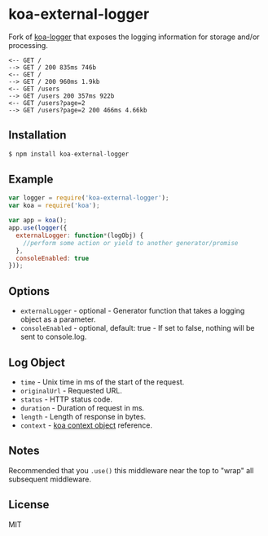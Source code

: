 
# koa-external-logger

Fork of [koa-logger](https://github.com/koajs/logger) that exposes the logging information for storage and/or processing.

```
<-- GET /
--> GET / 200 835ms 746b
<-- GET /
--> GET / 200 960ms 1.9kb
<-- GET /users
--> GET /users 200 357ms 922b
<-- GET /users?page=2
--> GET /users?page=2 200 466ms 4.66kb
```

## Installation

```js
$ npm install koa-external-logger
```

## Example

```js
var logger = require('koa-external-logger');
var koa = require('koa');

var app = koa();
app.use(logger({
  externalLogger: function*(logObj) {
    //perform some action or yield to another generator/promise
  },
  consoleEnabled: true
}));
```

## Options

* `externalLogger` - optional - Generator function that takes a logging object as a parameter.
* `consoleEnabled` - optional, default: true - If set to false, nothing will be sent to console.log.

## Log Object

* `time` - Unix time in ms of the start of the request.
* `originalUrl` - Requested URL.
* `status` - HTTP status code.
* `duration` - Duration of request in ms.
* `length` - Length of response in bytes.
* `context` - [koa context object](https://github.com/koajs/koa/blob/master/docs/api/context.md) reference.

## Notes

  Recommended that you `.use()` this middleware near the top
  to "wrap" all subsequent middleware.

## License

  MIT